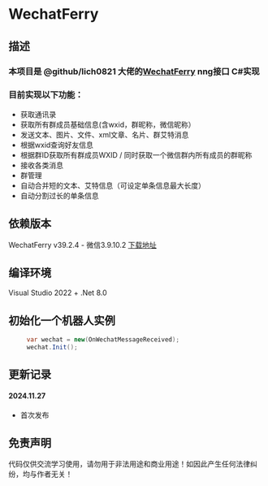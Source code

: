 # WechatFerry

## 描述
### 本项目是 @github/lich0821 大佬的[WechatFerry](https://github.com/lich0821/WeChatFerry) nng接口 C#实现

### 目前实现以下功能：
- 获取通讯录
- 获取所有群成员基础信息(含wxid，群昵称，微信昵称）
- 发送文本、图片、文件、xml文章、名片、群艾特消息
- 根据wxid查询好友信息
- 根据群ID获取所有群成员WXID / 同时获取一个微信群内所有成员的群昵称
- 接收各类消息
- 群管理
- 自动合并短的文本、艾特信息（可设定单条信息最大长度）
- 自动分割过长的单条信息

## 依赖版本
WechatFerry v39.2.4 - 微信3.9.10.2 
[下载地址](https://github.com/lich0821/WeChatFerry/releases)

## 编译环境
Visual Studio 2022 + .Net 8.0

## 初始化一个机器人实例

```c#
     var wechat = new(OnWechatMessageReceived);
     wechat.Init();
```
## 更新记录
#### 2024.11.27
- 首次发布

## 免责声明
代码仅供交流学习使用，请勿用于非法用途和商业用途！如因此产生任何法律纠纷，均与作者无关！
